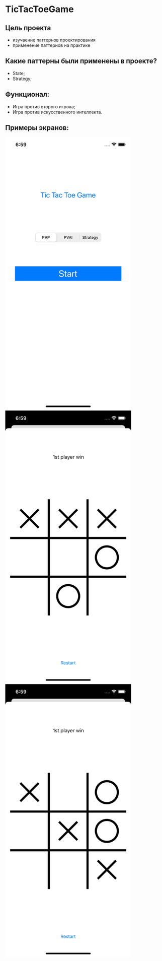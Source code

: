 # TicTacToeGame

## Цель проекта
- изучаение паттернов проектирования
- применение паттернов на практике

## Какие паттерны были применены в проекте?
- State;
- Strategy;


## Функционал:
- Игра против второго игрока;
- Игра против искусственного интеллекта.

## Примеры экранов:

<img src="./screens/main.png" width="400" />      <img src="./screens/pvVSAi.png" width="400" /> 
<img src="./screens/pvp.png" width="400" />       

